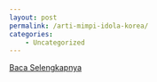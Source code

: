 ```yaml
---
layout: post
permalink: /arti-mimpi-idola-korea/
categories:
    - Uncategorized
---
```


[Baca Selengkapnya](/08)